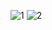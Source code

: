 ![1](https://github.com/KJY-kpu/Programmers/assets/81897584/5017bf5b-fcde-40a2-831c-0a7317368000)
![2](https://github.com/KJY-kpu/Programmers/assets/81897584/f7f47f83-1d22-47e5-8de6-54d62ba476c0)

